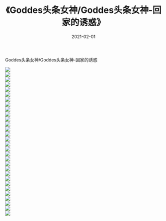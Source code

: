 ﻿---
layout: post
title:  《Goddes头条女神/Goddes头条女神-回家的诱惑》
date:   2021-02-01
img: http://img.660000.xyz/Sharelink/网络美图/2021/Goddes头条女神/Goddes头条女神-回家的诱惑/000.jpg
categories: [美女, 清纯, 唯美]
---

Goddes头条女神/Goddes头条女神-回家的诱惑

 ![](http://img.660000.xyz/Sharelink/网络美图/2021/Goddes头条女神/Goddes头条女神-回家的诱惑/001.jpg) <br>![](http://img.660000.xyz/Sharelink/网络美图/2021/Goddes头条女神/Goddes头条女神-回家的诱惑/002.jpg) <br>![](http://img.660000.xyz/Sharelink/网络美图/2021/Goddes头条女神/Goddes头条女神-回家的诱惑/003.jpg) <br>![](http://img.660000.xyz/Sharelink/网络美图/2021/Goddes头条女神/Goddes头条女神-回家的诱惑/004.jpg) <br>![](http://img.660000.xyz/Sharelink/网络美图/2021/Goddes头条女神/Goddes头条女神-回家的诱惑/005.jpg) <br>![](http://img.660000.xyz/Sharelink/网络美图/2021/Goddes头条女神/Goddes头条女神-回家的诱惑/006.jpg) <br>![](http://img.660000.xyz/Sharelink/网络美图/2021/Goddes头条女神/Goddes头条女神-回家的诱惑/007.jpg) <br>![](http://img.660000.xyz/Sharelink/网络美图/2021/Goddes头条女神/Goddes头条女神-回家的诱惑/008.jpg) <br>![](http://img.660000.xyz/Sharelink/网络美图/2021/Goddes头条女神/Goddes头条女神-回家的诱惑/009.jpg) <br>![](http://img.660000.xyz/Sharelink/网络美图/2021/Goddes头条女神/Goddes头条女神-回家的诱惑/010.jpg) <br>![](http://img.660000.xyz/Sharelink/网络美图/2021/Goddes头条女神/Goddes头条女神-回家的诱惑/011.jpg) <br>![](http://img.660000.xyz/Sharelink/网络美图/2021/Goddes头条女神/Goddes头条女神-回家的诱惑/012.jpg) <br>![](http://img.660000.xyz/Sharelink/网络美图/2021/Goddes头条女神/Goddes头条女神-回家的诱惑/013.jpg) <br>![](http://img.660000.xyz/Sharelink/网络美图/2021/Goddes头条女神/Goddes头条女神-回家的诱惑/014.jpg) <br>![](http://img.660000.xyz/Sharelink/网络美图/2021/Goddes头条女神/Goddes头条女神-回家的诱惑/015.jpg) <br>![](http://img.660000.xyz/Sharelink/网络美图/2021/Goddes头条女神/Goddes头条女神-回家的诱惑/016.jpg) <br>![](http://img.660000.xyz/Sharelink/网络美图/2021/Goddes头条女神/Goddes头条女神-回家的诱惑/017.jpg) <br>![](http://img.660000.xyz/Sharelink/网络美图/2021/Goddes头条女神/Goddes头条女神-回家的诱惑/018.jpg) <br>![](http://img.660000.xyz/Sharelink/网络美图/2021/Goddes头条女神/Goddes头条女神-回家的诱惑/019.jpg) <br>![](http://img.660000.xyz/Sharelink/网络美图/2021/Goddes头条女神/Goddes头条女神-回家的诱惑/020.jpg) <br>![](http://img.660000.xyz/Sharelink/网络美图/2021/Goddes头条女神/Goddes头条女神-回家的诱惑/021.jpg) <br>![](http://img.660000.xyz/Sharelink/网络美图/2021/Goddes头条女神/Goddes头条女神-回家的诱惑/022.jpg) <br>![](http://img.660000.xyz/Sharelink/网络美图/2021/Goddes头条女神/Goddes头条女神-回家的诱惑/023.jpg) <br>![](http://img.660000.xyz/Sharelink/网络美图/2021/Goddes头条女神/Goddes头条女神-回家的诱惑/024.jpg) <br>![](http://img.660000.xyz/Sharelink/网络美图/2021/Goddes头条女神/Goddes头条女神-回家的诱惑/025.jpg) <br>![](http://img.660000.xyz/Sharelink/网络美图/2021/Goddes头条女神/Goddes头条女神-回家的诱惑/026.jpg) <br>![](http://img.660000.xyz/Sharelink/网络美图/2021/Goddes头条女神/Goddes头条女神-回家的诱惑/027.jpg) <br>![](http://img.660000.xyz/Sharelink/网络美图/2021/Goddes头条女神/Goddes头条女神-回家的诱惑/028.jpg) <br>![](http://img.660000.xyz/Sharelink/网络美图/2021/Goddes头条女神/Goddes头条女神-回家的诱惑/029.jpg) <br>![](http://img.660000.xyz/Sharelink/网络美图/2021/Goddes头条女神/Goddes头条女神-回家的诱惑/030.jpg) <br>